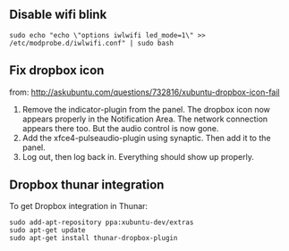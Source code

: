Disable wifi blink
---

    sudo echo "echo \"options iwlwifi led_mode=1\" >> /etc/modprobe.d/iwlwifi.conf" | sudo bash


Fix dropbox icon
---

from: http://askubuntu.com/questions/732816/xubuntu-dropbox-icon-fail

1. Remove the indicator-plugin from the panel. The dropbox icon now appears properly in the Notification Area. The network connection appears there too. But the audio control is now gone.
2. Add the xfce4-pulseaudio-plugin using synaptic. Then add it to the panel.
3. Log out, then log back in. Everything should show up properly.



Dropbox thunar integration
---

To get Dropbox integration in Thunar:

    sudo add-apt-repository ppa:xubuntu-dev/extras
    sudo apt-get update
    sudo apt-get install thunar-dropbox-plugin

